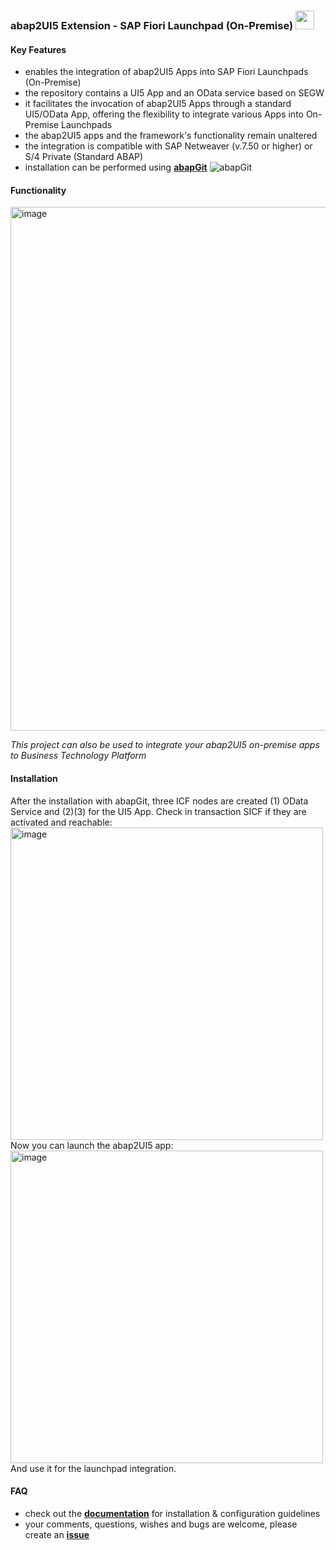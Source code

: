 ### abap2UI5 Extension - SAP Fiori Launchpad (On-Premise) <img src="https://github.com/abap2UI5/abap2UI5/assets/102328295/52ac0bb6-a219-4e9d-9e4f-62698dab3063" width="30">

#### Key Features
* enables the integration of abap2UI5 Apps into SAP Fiori Launchpads (On-Premise)
* the repository contains a UI5 App and an OData service based on SEGW
* it facilitates the invocation of abap2UI5 Apps through a standard UI5/OData App, offering the flexibility to integrate various Apps into On-Premise Launchpads
* the abap2UI5 apps and the framework's functionality remain unaltered
* the integration is compatible with SAP Netweaver (v.7.50 or higher) or S/4 Private (Standard ABAP)
* installation can be performed using [**abapGit**](https://abapgit.org) ![abapGit](https://docs.abapgit.org/img/favicon.png)

#### Functionality
<img width="838" alt="image" src="https://github.com/abap2UI5/integration-fiori_launchpad_on_premise/assets/102328295/af486e4c-c57a-4596-a865-48c80c73e986">

_This project can also be used to integrate your abap2UI5 on-premise apps to Business Technology Platform_

#### Installation
After the installation with abapGit, three ICF nodes are created (1) OData Service and (2)(3) for the UI5 App. Check in transaction SICF if they are activated and reachable:<br>
<img width="500" alt="image" src="https://github.com/abap2UI5/ext-fiori_launchpad_on_premise/assets/102328295/2cb8a77b-72ee-4b21-9b12-ad5227a68f9f"><br>
Now you can launch the abap2UI5 app:<br>
<img width="500" alt="image" src="https://github.com/abap2UI5/ext-fiori_launchpad_on_premise/assets/102328295/0176bd82-f57a-4d8c-afa8-7daa155eb110"><br>
And use it for the launchpad integration.

#### FAQ
* check out the [**documentation**](https://github.com/abap2UI5/abap2UI5-documentation) for installation & configuration guidelines
* your comments, questions, wishes and bugs are welcome, please create an [**issue**](https://github.com/abap2UI5/integration-fiori_launchpad_on_premise/issues)
